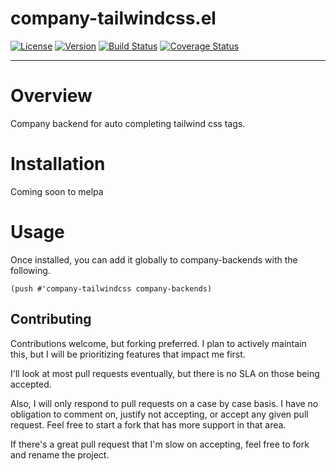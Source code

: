 # company-tailwindcss.el 
[![License](https://img.shields.io/badge/license-GPL_3-green.svg)](https://www.gnu.org/licenses/gpl-3.0.txt)
[![Version](https://img.shields.io/github/v/tag/tyler-dodge/company-tailwindcss)](https://github.com/tyler-dodge/company-tailwindcss/releases)
[![Build Status](https://app.travis-ci.com/tyler-dodge/company-tailwindcss.svg?branch=master)](https://travis-ci.com/github/tyler-dodge/company-tailwindcss)
[![Coverage Status](https://coveralls.io/repos/github/tyler-dodge/company-tailwindcss/badge.svg?branch=master)](https://coveralls.io/github/tyler-dodge/company-tailwindcss)

---

# Overview

Company backend for auto completing tailwind css tags.

# Installation 

Coming soon to melpa

# Usage

Once installed, you can add it globally to company-backends with the following.
```
(push #'company-tailwindcss company-backends)
```
## Contributing

Contributions welcome, but forking preferred.
I plan to actively maintain this, but I will be prioritizing features that impact me first.

I'll look at most pull requests eventually, but there is no SLA on those being accepted.

Also, I will only respond to pull requests on a case by case basis.
I have no obligation to comment on, justify not accepting, or accept any given pull request.
Feel free to start a fork that has more support in that area.

If there's a great pull request that I'm slow on accepting, feel free to fork and rename the project.
